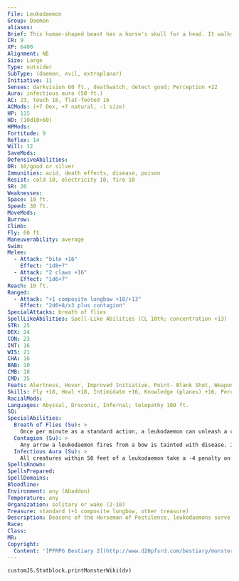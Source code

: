```yaml
---
File: Leukodaemon
Group: Daemon
aliases: 
Brief: This human-shaped beast has a horse's skull for a head. It walks on cracked hooves and bears the rotting wings of a carrion bird.
CR: 9
XP: 6400
Alignment: NE
Size: Large
Type: outsider
SubType: (daemon, evil, extraplanar)
Initiative: 11
Senses: darkvision 60 ft., deathwatch, detect good; Perception +22
Aura: infectious aura (50 ft.)
AC: 23, touch 16, flat-footed 16
ACMods: (+7 Dex, +7 natural, -1 size)
HP: 115
HD: (10d10+60)
HPMods: 
Fortitude: 9
Reflex: 14
Will: 12
SaveMods: 
DefensiveAbilities: 
DR: 10/good or silver
Immunities: acid, death effects, disease, poison
Resist: cold 10, electricity 10, fire 10
SR: 20
Weaknesses: 
Space: 10 ft.
Speed: 30 ft.
MoveMods: 
Burrow: 
Climb: 
Fly: 60 ft.
Maneuverability: average
Swim: 
Melee: 
  - Attack: "bite +16"
    Effect: "1d8+7"
  - Attack: "2 claws +16"
    Effect: "1d6+7"
Reach: 10 ft.
Ranged: 
  - Attack: "+1 composite longbow +18/+13"
    Effect: "2d6+8/x3 plus contagion"
SpecialAttacks: breath of flies
SpellLikeAbilities: Spell-Like Abilities (CL 10th; concentration +13)  Constant-deathwatch, detect good   At Will-contagion (DC 17), dispel magic, greater teleport (self plus 50 lbs. of objects only)   1/day-harm (DC 19), summon (level 3, 1 leukodaemon only, 35%)
STR: 25
DEX: 24
CON: 23
INT: 16
WIS: 21
CHA: 16
BAB: 10
CMB: 18
CMD: 35
Feats: Alertness, Hover, Improved Initiative, Point- Blank Shot, Weapon Focus (longbow)
Skills: Fly +18, Heal +18, Intimidate +16, Knowledge (planes) +16, Perception +22, Sense Motive +22, Stealth +16, Survival +15, Use Magic Device +16
RacialMods: 
Languages: Abyssal, Draconic, Infernal; telepathy 100 ft.
SQ: 
SpecialAbilities:
  Breath of Flies (Su): >
    Once per minute as a standard action, a leukodaemon can unleash a cloud of corpse-bloated, biting black flies in a 20-foot cone. Those caught in the cone take 8d6 points of slashing damage. A DC 21 Reflex save halves this damage. Those who take any damage are also sickened for 1 minute. In addition, the flies linger for 1d4+1 rounds, congealing into a buzzing 20-foot-square cloud centered on the cone's original point of origin. Any creature that ends its turn in this cloud must make a DC 21 Reflex save to avoid taking 4d6 points of damage and becoming sickened for 1 minute. This cloud of flies may be dispersed by any area effect that does damage or creates wind of at least strong wind force. All daemons are immune to this effect. The save DCs are Constitution-based.
  Contagion (Su): >
    Any arrow a leukodaemon fires from a bow is tainted with disease. If a creature is damaged by a leukodaemon's arrow, it must make a DC 19 Fortitude save or be affected as if by the spell contagion. A leukodaemon can manifest arrows at will and never runs out of ammunition.
  Infectious Aura (Su): >
    All creatures within 50 feet of a leukodaemon take a -4 penalty on Fortitude saves against disease effects.
SpellsKnown: 
SpellsPrepared: 
SpellDomains: 
Bloodline: 
Environment: any (Abaddon)
Temperature: any
Organization: solitary or wake (2-10)
Treasure: standard (+1 composite longbow, other treasure)
Description: Deacons of the Horseman of Pestilence, leukodaemons serve their lord in Abaddon as well as across the planes by spreading plagues and pandemics.  Leukodaemons stand upward of 14 feet tall but weigh just over 200 pounds. The skulls that serve as their heads can be replaced with any skulls, yet these creatures choose horse skulls to show their loyalty to the Horsemen. The creature's true head is merely a blistered knob between its shoulders.
Race: 
Class: 
MR: 
Copyright:
  Content: '[PFRPG Bestiary 2](http://www.d20pfsrd.com/bestiary/monster-listings/outsiders/daemons/leukodaemon)'
---
```

```dataviewjs
customJS.Statblock.printMonsterWiki(dv)
```
